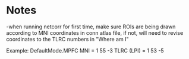 # Notes
-when running netcorr for first time, make sure ROIs are being drawn according to MNI coordinates in conn atlas file, if not, will need to revise coordinates to the TLRC numbers in "Where am I"

Example:
DefaultMode.MPFC 
MNI = 1   55  -3
TLRC (LPI) = 1 53 -5

